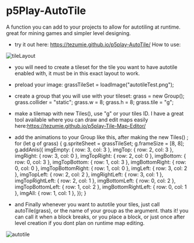 # p5Play-AutoTile
A function you can add to your projects to allow for autotiling at runtime. great for mining games and simpler level designing.
- try it out here: https://tezumie.github.io/p5play-AutoTile/
How to use:

![tileLayout](https://github.com/Tezumie/p5Play-AutoTile/assets/102488626/6b9b9216-2398-4a3a-84d5-afb95dd6aa57)

- you will need to create a tileset for the tile you want to have autotile enabled with, it must be in this exact layout to work.
  
- preload your image: grassTileSet = loadImage("autotileTest.png");
  
- create a group that you will use with your tileset: 
   grass = new Group();
  grass.collider = "static";
  grass.w = 8;
  grass.h = 8;
  grass.tile = "g";
  
- make a tilemap with new Tiles(), use "g" or your tiles ID.
 I have a great tool available where you can draw and edit maps easily here:https://tezumie.github.io/p5play-Tile-Map-Editor/

- add the animations to your Group like this, after making the new Tiles() ;
  for (let g of grass) {
    g.spriteSheet = grassTileSet;
    g.frameSize = [8, 8];
    g.addAnis({
      imgEmpty: { row: 3, col: 3 },
      imgTop: { row: 2, col: 3 },
      imgRight: { row: 3, col: 0 },
      imgTopRight: { row: 2, col: 0 },
      imgBottom: { row: 0, col: 3 },
      imgTopBottom: { row: 1, col: 3 },
      imgBottomRight: { row: 0, col: 0 },
      imgTopBottomRight: { row: 1, col: 0 },
      imgLeft: { row: 3, col: 2 },
      imgTopLeft: { row: 2, col: 2 },
      imgRightLeft: { row: 3, col: 1 },
      imgTopRightLeft: { row: 2, col: 1 },
      imgBottomLeft: { row: 0, col: 2 },
      imgTopBottomLeft: { row: 1, col: 2 },
      imgBottomRightLeft: { row: 0, col: 1 },
      imgAll: { row: 1, col: 1 },
    });
  }
  
- and Finally whenever you want to autotile your tiles, just call  autoTile(grass), or the name of your group as the argument. thats it!
  you can call it when a block breaks, or you place a block, or just once after level creation if you dont plan on runtime map editing.

 ![autotile](https://github.com/Tezumie/p5Play-AutoTile/assets/102488626/d4ea046f-d5e4-46a9-8a2a-6082ca267a72)
